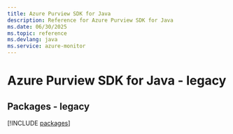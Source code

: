 ```yaml
---
title: Azure Purview SDK for Java
description: Reference for Azure Purview SDK for Java
ms.date: 06/30/2025
ms.topic: reference
ms.devlang: java
ms.service: azure-monitor
---
```

# Azure Purview SDK for Java - legacy
## Packages - legacy
[!INCLUDE [packages](purview-index.md)]